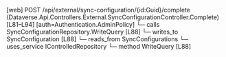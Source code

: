 [web] POST /api/external/sync-configuration/{id:Guid}/complete  (Dataverse.Api.Controllers.External.SyncConfigurationController.Complete)  [L81–L94] [auth=Authentication.AdminPolicy]
  └─ calls SyncConfigurationRepository.WriteQuery [L88]
  └─ writes_to SyncConfiguration [L88]
    └─ reads_from SyncConfigurations
  └─ uses_service IControlledRepository<SyncConfiguration>
    └─ method WriteQuery [L88]

